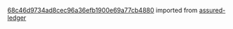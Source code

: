 [68c46d9734ad8cec96a36efb1900e69a77cb4880](https://github.com/insolar/assured-ledger/commit/68c46d9734ad8cec96a36efb1900e69a77cb4880) imported from [assured-ledger](https://github.com/insolar/assured-ledger)
